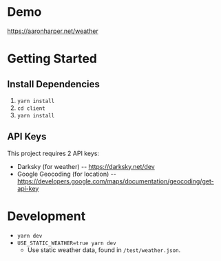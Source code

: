 # Demo

https://aaronharper.net/weather

# Getting Started

## Install Dependencies

1. `yarn install`
1. `cd client`
1. `yarn install`

## API Keys

This project requires 2 API keys:

* Darksky (for weather) -- https://darksky.net/dev
* Google Geocoding (for location) -- https://developers.google.com/maps/documentation/geocoding/get-api-key

# Development

* `yarn dev`
* `USE_STATIC_WEATHER=true yarn dev`
  * Use static weather data, found in `/test/weather.json`.
